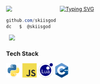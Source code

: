 [![Typing SVG](https://readme-typing-svg.herokuapp.com?font=Fira+Code&pause=1000&color=F7F7F7&center=true&width=435&lines=skiisgod+%7C%7C+p3x.7;Future+software+engineer;reverser)](https://git.io/typing-svg)
<img align="left" src="https://upload.wikimedia.org/wikipedia/commons/1/17/Ida_skiisgod.png" width="147"/> 


```csharp
github.com/skiisgod
dc   $  @skiisgod
```
&zwnj; 
&zwnj; 
![](https://komarev.com/ghpvc/?username=skiisgod&color=grey)

<h3 align="left">Tech Stack</h3>
<p align="left"> 
    <img src="https://raw.githubusercontent.com/devicons/devicon/master/icons/python/python-original.svg" alt="python" width="40" height="40"/> 
    <img src="https://raw.githubusercontent.com/devicons/devicon/master/icons/javascript/javascript-original.svg" alt="javascript" width="40" height="40"/> 
      <img src="https://raw.githubusercontent.com/devicons/devicon/refs/heads/master/icons/lua/lua-original.svg" alt="javascript" width="40" height="40"/> 
 <img
     src="https://raw.githubusercontent.com/devicons/devicon/refs/heads/master/icons/cplusplus/cplusplus-original.svg" alt="javascript" width="40" height="40"/> 
</p>
